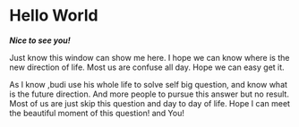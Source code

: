 Hello World
===========

***Nice to see you!***

Just know this window can show me here. I hope we can know where is the new direction of life. Most us are confuse all day. Hope we can easy get it.

As I know ,budi use his whole life to solve self big question, and know what is the future direction. And more people to pursue this answer but no result. Most of us are just skip this question and day to day of life. Hope I can meet the beautiful moment of this question! and You!
